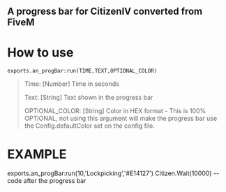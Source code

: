 ## A progress bar for CitizenIV converted from FiveM 

# How to use

`exports.an_progBar:run(TIME,TEXT,OPTIONAL_COLOR)`

> Time: [Number] Time in seconds
> 
> Text: [String] Text shown in the progress bar
> 
> OPTIONAL_COLOR: [String] Color in HEX format - This is 100% OPTIONAL, not using this argument will make the progress bar use the Config.defaultColor set on the config file.


# EXAMPLE
exports.an_progBar:run(10,'Lockpicking','#E14127')
Citizen.Wait(10000)
-- code after the progress bar
